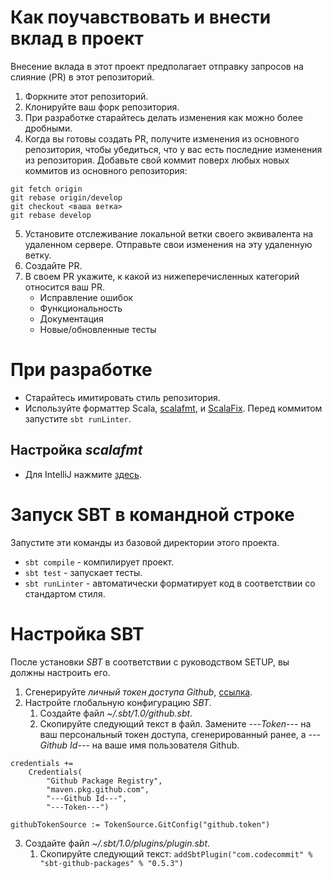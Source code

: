 
# Как поучавствовать и внести вклад в проект


Внесение вклада в этот проект предполагает отправку запросов на слияние (PR) в этот репозиторий.

1. Форкните этот репозиторий.
2. Клонируйте ваш форк репозитория.
3. При разработке старайтесь делать изменения как можно более дробными.
4. Когда вы готовы создать PR, получите изменения из основного репозитория, чтобы убедиться, что у вас есть последние изменения из репозитория. Добавьте свой коммит поверх любых новых коммитов из основного репозитория:

```
git fetch origin
git rebase origin/develop
git checkout <ваша ветка>
git rebase develop
```

5. Установите отслеживание локальной ветки своего эквивалента на удаленном сервере. Отправьте свои изменения на эту удаленную ветку.
6. Создайте PR.
7. В своем PR укажите, к какой из нижеперечисленных категорий относится ваш PR.
   - Исправление ошибок
   - Функциональность
   - Документация
   - Новые/обновленные тесты

# При разработке

- Старайтесь имитировать стиль репозитория.
- Используйте форматтер Scala, [scalafmt](https://scalameta.org/scalafmt/), и [ScalaFix](https://scalacenter.github.io/scalafix/). Перед коммитом запустите `sbt runLinter`.

## Настройка _scalafmt_
- Для IntelliJ нажмите [здесь](https://www.jetbrains.com/help/idea/work-with-scala-formatter.html).

# Запуск SBT в командной строке

Запустите эти команды из базовой директории этого проекта.

- `sbt compile` - компилирует проект.
- `sbt test` - запускает тесты.
- `sbt runLinter` - автоматически форматирует код в соответствии со стандартом стиля.

# Настройка SBT

После установки _SBT_ в соответствии с руководством SETUP, вы должны настроить его.

1. Сгенерируйте _личный токен доступа Github_, [ссылка](https://docs.github.com/en/authentication/keeping-your-account-and-data-secure/creating-a-personal-access-token).
2. Настройте глобальную конфигурацию _SBT_.
   1. Создайте файл _~/.sbt/1.0/github.sbt_.
   2. Скопируйте следующий текст в файл. Замените _---Token---_ на ваш персональный токен доступа, сгенерированный ранее, а _---Github Id---_ на ваше имя пользователя Github.

```
credentials +=
	Credentials(
		"Github Package Registry",
		"maven.pkg.github.com",
		"---Github Id---",
		"---Token---")

githubTokenSource := TokenSource.GitConfig("github.token")
```

3. Создайте файл _~/.sbt/1.0/plugins/plugin.sbt_.
   1. Скопируйте следующий текст: `addSbtPlugin("com.codecommit" % "sbt-github-packages" % "0.5.3")`